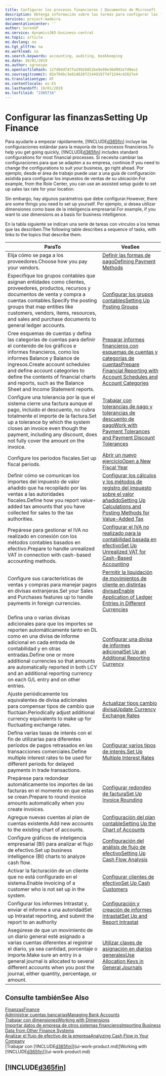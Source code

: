 ```yaml
---
title: Configurar los procesos financieros | Documentos de Microsoft
description: Obtenga información sobre las tareas para configurar las finanzas en su empresa para adaptarse a todas sus necesidades de contabilidad o auditoría.
services: project-madeira
documentationcenter: ''
author: SorenGP
ms.service: dynamics365-business-central
ms.topic: article
ms.devlang: na
ms.tgt_pltfrm: na
ms.workload: na
ms.search.keywords: accounting, auditing, bookkeeping
ms.date: 10/01/2019
ms.author: sgroespe
ms.openlocfilehash: 127d0dd747fa29926852be9e99e36d992e7d0ea1
ms.sourcegitcommit: 02e704bc3e01d62072144919774f1244c42827e4
ms.translationtype: HT
ms.contentlocale: es-ES
ms.lasthandoff: 10/01/2019
ms.locfileid: "2305716"
---
```

# <a name="setting-up-finance"></a><span data-ttu-id="03245-103">Configurar las finanzas</span><span class="sxs-lookup"><span data-stu-id="03245-103">Setting Up Finance</span></span>
<span data-ttu-id="03245-104">Para ayudarle a empezar rápidamente, [!INCLUDE[d365fin](includes/d365fin_md.md)] incluye las configuraciones estándar para la mayoría de los procesos financieros.</span><span class="sxs-lookup"><span data-stu-id="03245-104">To help you get going quickly, [!INCLUDE[d365fin](includes/d365fin_md.md)] includes standard configurations for most financial processes.</span></span> <span data-ttu-id="03245-105">Si necesita cambiar las configuraciones para que se adapten a su empresa, continúe.</span><span class="sxs-lookup"><span data-stu-id="03245-105">If you need to change the configurations to suit your business, go right ahead.</span></span> <span data-ttu-id="03245-106">Por ejemplo, desde el área de trabajo puede usar a una guía de configuración asistida para configurar los impuestos de ventas de su ubicación.</span><span class="sxs-lookup"><span data-stu-id="03245-106">For example, from the Role Center, you can use an assisted setup guide to set up sales tax rate for your location.</span></span>  

<span data-ttu-id="03245-107">Sin embargo, hay algunos parámetros que debe configurar.</span><span class="sxs-lookup"><span data-stu-id="03245-107">However, there are some things you need to set up yourself.</span></span> <span data-ttu-id="03245-108">Por ejemplo, si desea utilizar dimensiones como base de la inteligencia empresarial.</span><span class="sxs-lookup"><span data-stu-id="03245-108">For example, if you want to use dimensions as a basis for business intelligence.</span></span>  

<span data-ttu-id="03245-109">En la tabla siguiente se indican una serie de tareas con vínculos a los temas que las describen.</span><span class="sxs-lookup"><span data-stu-id="03245-109">The following table describes a sequence of tasks, with links to the topics that describe them.</span></span>

| <span data-ttu-id="03245-110">Para</span><span class="sxs-lookup"><span data-stu-id="03245-110">To</span></span> | <span data-ttu-id="03245-111">Vea</span><span class="sxs-lookup"><span data-stu-id="03245-111">See</span></span> |
| --- | --- |
| <span data-ttu-id="03245-112">Elija cómo se paga a los proveedores.</span><span class="sxs-lookup"><span data-stu-id="03245-112">Choose how you pay your vendors.</span></span> |[<span data-ttu-id="03245-113">Definir las formas de pago</span><span class="sxs-lookup"><span data-stu-id="03245-113">Defining Payment Methods</span></span>](finance-payment-methods.md) |
| <span data-ttu-id="03245-114">Especifique los grupos contables que asignan entidades como clientes, proveedores, productos, recursos y documentos de venta y compra a cuentas contables.</span><span class="sxs-lookup"><span data-stu-id="03245-114">Specify the posting groups that map entities like customers, vendors, items, resources, and sales and purchase documents to general ledger accounts.</span></span> |[<span data-ttu-id="03245-115">Configurar los grupos contables</span><span class="sxs-lookup"><span data-stu-id="03245-115">Setting Up Posting Groups</span></span>](finance-posting-groups.md)|
|<span data-ttu-id="03245-116">Cree esquemas de cuentas y defina las categorías de cuentas para definir el contenido de los gráficos e informes financieros, como los informes Balance y Balance de ingresos.</span><span class="sxs-lookup"><span data-stu-id="03245-116">Create account schedules and define account categories to define the contents of financial charts and reports, such as the Balance Sheet and Income Statement reports.</span></span>|[<span data-ttu-id="03245-117">Preparar informes financieros con esquemas de cuentas y categorías de cuentas</span><span class="sxs-lookup"><span data-stu-id="03245-117">Prepare Financial Reporting with Account Schedules and Account Categories</span></span>](bi-how-work-account-schedule.md)|
|<span data-ttu-id="03245-118">Configure una tolerancia por la que el sistema cierre una factura aunque el pago, incluido el descuento, no cubra totalmente el importe de la factura.</span><span class="sxs-lookup"><span data-stu-id="03245-118">Set up a tolerance by which the system closes an invoice even though the payment, including any discount, does not fully cover the amount on the invoice.</span></span>|[<span data-ttu-id="03245-119">Trabajar con tolerancias de pago y tolerancias de descuento de pago</span><span class="sxs-lookup"><span data-stu-id="03245-119">Work with Payment Tolerances and Payment Discount Tolerances</span></span>](finance-payment-tolerance-and-payment-discount-tolerance.md)|
| <span data-ttu-id="03245-120">Configure los periodos fiscales.</span><span class="sxs-lookup"><span data-stu-id="03245-120">Set up fiscal periods.</span></span> |[<span data-ttu-id="03245-121">Abrir un nuevo ejercicio</span><span class="sxs-lookup"><span data-stu-id="03245-121">Open a New Fiscal Year</span></span>](finance-how-open-new-fiscal-year.md) |
| <span data-ttu-id="03245-122">Definir cómo se comunican los importes del impuesto de valor añadido que ha recopilado por las ventas a las autoridades fiscales.</span><span class="sxs-lookup"><span data-stu-id="03245-122">Define how you report value-added tax amounts that you have collected for sales to the tax authorities.</span></span> |[<span data-ttu-id="03245-123">Configurar los cálculos y los métodos de registro del impuesto sobre el valor añadido</span><span class="sxs-lookup"><span data-stu-id="03245-123">Setting Up Calculations and Posting Methods for Value-Added Tax</span></span>](finance-setup-vat.md)|
|<span data-ttu-id="03245-124">Prepárese para gestionar el IVA no realizado en conexión con los métodos contables basados en efectivo.</span><span class="sxs-lookup"><span data-stu-id="03245-124">Prepare to handle unrealized VAT in connection with cash-based accounting methods.</span></span>|[<span data-ttu-id="03245-125">Configurar el IVA no realizado para la contabilidad basada en efectivo</span><span class="sxs-lookup"><span data-stu-id="03245-125">Set Up Unrealized VAT for Cash-Based Accounting</span></span>](finance-setup-unrealized-vat.md)|
| <span data-ttu-id="03245-126">Configure sus características de ventas y compras para manejar pagos en divisas extranjeras.</span><span class="sxs-lookup"><span data-stu-id="03245-126">Set your Sales and Purchases features up to handle payments in foreign currencies.</span></span>|[<span data-ttu-id="03245-127">Permitir la liquidación de movimientos de cliente en distintas divisas</span><span class="sxs-lookup"><span data-stu-id="03245-127">Enable Application of Ledger Entries in Different Currencies</span></span>](finance-how-enable-application-ledger-entries-different-currencies.md)
|<span data-ttu-id="03245-128">Defina una o varias divisas adicionales para que los importes se reporten automáticamente tanto en DL como en una divisa de informe adicional en cada entrada de contabilidad y en otras entradas.</span><span class="sxs-lookup"><span data-stu-id="03245-128">Define one or more additional currencies so that amounts are automatically reported in both LCY and an additional reporting currency on each G/L entry and on other entries.</span></span>|[<span data-ttu-id="03245-129">Configurar una divisa de informes adicional</span><span class="sxs-lookup"><span data-stu-id="03245-129">Set Up an Additional Reporting Currency</span></span>](finance-how-setup-additional-currencies.md)|
|<span data-ttu-id="03245-130">Ajuste periódicamente los equivalentes de divisa adicionales para compensar tipos de cambio que fluctúan.</span><span class="sxs-lookup"><span data-stu-id="03245-130">Periodically adjust additional currency equivalents to make up for fluctuating exchange rates.</span></span>|[<span data-ttu-id="03245-131">Actualizar tipos cambio divisa</span><span class="sxs-lookup"><span data-stu-id="03245-131">Update Currency Exchange Rates</span></span>](finance-how-update-currencies.md)|
|<span data-ttu-id="03245-132">Defina varias tasas de interés con el fin de utilizarlas para diferentes períodos de pagos retrasados en las transacciones comerciales.</span><span class="sxs-lookup"><span data-stu-id="03245-132">Define multiple interest rates to be used for different periods for delayed payments in trade transactions.</span></span>|[<span data-ttu-id="03245-133">Configurar varios tipos de interés.</span><span class="sxs-lookup"><span data-stu-id="03245-133">Set Up Multiple Interest Rates</span></span>](finance-how-to-set-up-multiple-interest-rates.md)|
|<span data-ttu-id="03245-134">Prepárese para redondear automáticamente los importes de las facturas en el momento en que estas se crean.</span><span class="sxs-lookup"><span data-stu-id="03245-134">Prepare to round invoice amounts automatically when you create invoices.</span></span>|[<span data-ttu-id="03245-135">Configurar redondeo de factura</span><span class="sxs-lookup"><span data-stu-id="03245-135">Set Up Invoice Rounding</span></span>](finance-set-up-invoice-rounding.md)|
| <span data-ttu-id="03245-136">Agregue nuevas cuentas al plan de cuentas existente.</span><span class="sxs-lookup"><span data-stu-id="03245-136">Add new accounts to the existing chart of accounts.</span></span> |[<span data-ttu-id="03245-137">Configuración del plan contable</span><span class="sxs-lookup"><span data-stu-id="03245-137">Setting Up the Chart of Accounts</span></span>](finance-setup-chart-accounts.md) |
| <span data-ttu-id="03245-138">Configure gráficos de inteligencia empresarial (BI) para analizar el flujo de efectivo.</span><span class="sxs-lookup"><span data-stu-id="03245-138">Set up business intelligence (BI) charts to analyze cash flow.</span></span> |[<span data-ttu-id="03245-139">Configuración del análisis de flujo de efectivo</span><span class="sxs-lookup"><span data-stu-id="03245-139">Setting Up Cash Flow Analysis</span></span>](finance-setup-cash-flow-analyses.md) |
|<span data-ttu-id="03245-140">Activar la facturación de un cliente que no está configurado en el sistema.</span><span class="sxs-lookup"><span data-stu-id="03245-140">Enable invoicing of a customer who is not set up in the system.</span></span>|[<span data-ttu-id="03245-141">Configurar clientes de efectivo</span><span class="sxs-lookup"><span data-stu-id="03245-141">Set Up Cash Customers</span></span>](finance-how-to-set-up-cash-customers.md)|
| <span data-ttu-id="03245-142">Configurar los informes Intrastat y, enviar el informe a una autoridad</span><span class="sxs-lookup"><span data-stu-id="03245-142">Set up Intrastat reporting, and submit the report to an authority</span></span> | [<span data-ttu-id="03245-143">Configuración y creación de informes Intrastat</span><span class="sxs-lookup"><span data-stu-id="03245-143">Set Up and Report Intrastat</span></span>](finance-how-setup-report-intrastat.md)|
|<span data-ttu-id="03245-144">Asegúrese de que un movimiento de un diario general esté asignado a varias cuentas diferentes al registrar el diario, ya sea cantidad, porcentaje o importe.</span><span class="sxs-lookup"><span data-stu-id="03245-144">Make sure an entry in a general journal is allocated to several different accounts when you post the journal, either quantity, percentage, or amount.</span></span>|[<span data-ttu-id="03245-145">Utilizar claves de asignación en diarios generales</span><span class="sxs-lookup"><span data-stu-id="03245-145">Use Allocation Keys in General Journals</span></span>](ui-how-use-allocation-keys-general-journals.md)|

## <a name="see-also"></a><span data-ttu-id="03245-146">Consulte también</span><span class="sxs-lookup"><span data-stu-id="03245-146">See Also</span></span>
[<span data-ttu-id="03245-147">Finanzas</span><span class="sxs-lookup"><span data-stu-id="03245-147">Finance</span></span>](finance.md)  
[<span data-ttu-id="03245-148">Administrar cuentas bancarias</span><span class="sxs-lookup"><span data-stu-id="03245-148">Managing Bank Accounts</span></span>](bank-manage-bank-accounts.md)  
[<span data-ttu-id="03245-149">Trabajar con dimensiones</span><span class="sxs-lookup"><span data-stu-id="03245-149">Working with Dimensions</span></span>](finance-dimensions.md)  
[<span data-ttu-id="03245-150">Importar datos de empresa de otros sistemas financieros</span><span class="sxs-lookup"><span data-stu-id="03245-150">Importing Business Data from Other Finance Systems</span></span>](across-import-data-configuration-packages.md)  
[<span data-ttu-id="03245-151">Analizar el flujo de efectivo de la empresa</span><span class="sxs-lookup"><span data-stu-id="03245-151">Analyzing Cash Flow in Your Company</span></span>](finance-analyze-cash-flow.md)  
<span data-ttu-id="03245-152">[Trabajar con [!INCLUDE[d365fin](includes/d365fin_md.md)]](ui-work-product.md)</span><span class="sxs-lookup"><span data-stu-id="03245-152">[Working with [!INCLUDE[d365fin](includes/d365fin_md.md)]](ui-work-product.md)</span></span>  

## [!INCLUDE[d365fin](includes/free_trial_md.md)]  
